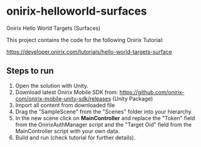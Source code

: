 # onirix-helloworld-surfaces
Onirix Hello World Targets (Surfaces)

This project contains the code for the following Onirix Tutorial:

https://developer.onirix.com/tutorials/hello-world-targets-surface

## Steps to run

1. Open the solution with Unity.
2. Download latest Onirix Mobile SDK from: https://github.com/onirix-com/onirix-mobile-unity-sdk/releases (Unity Package)
3. Import all content from downloaded file
4. Drag the "SampleScene" from the "Scenes" folder into your hierarchy.
4. In the new scene click on **MainController** and replace the "Token" field from the OnirixAuthManager script and the "Target Oid" field from the MainController script with your own data.
5. Build and run (check tutorial for further details).